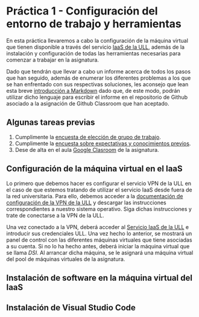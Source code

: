 # Práctica 1 - Configuración del entorno de trabajo y herramientas

En esta práctica llevaremos a cabo la configuración de la máquina virtual que tienen disponible a través
del servicio [IaaS de la ULL](https://iaas.ull.es/), además de la instalación y configuración de todas
las herramientas necesarias para comenzar a trabajar en la asignatura.

Dado que tendrán que llevar a cabo un informe acerca de todos los pasos que han seguido, además de enumerar
los diferentes problemas a los que se han enfrentado con sus respectivas soluciones, les aconsejo que lean
esta breve [introducción a Markdown](https://guides.github.com/features/mastering-markdown/) dado que, de
este modo, podrán utilizar dicho lenguaje para escribir el informe en el repositorio de Github asociado a
la asignación de Github Classroom que han aceptado.

## Algunas tareas previas

1. Cumplimente la [encuesta de elección de grupo de trabajo](https://campusingenieriaytecnologia.ull.es/mod/choicegroup/view.php?id=281122).
2. Cumplimente la [encuesta sobre expectativas y conocimientos previos](https://campusingenieriaytecnologia.ull.es/mod/feedback/view.php?id=281123).
3. Dese de alta en el aula [Google Clasroom](https://campusingenieriaytecnologia.ull.es/mod/assign/view.php?id=281124) de la asignatura.

## Configuración de la máquina virtual en el IaaS

Lo primero que debemos hacer es configurar el servicio VPN de la ULL en el caso de que estemos tratando de utilizar el servicio IaaS desde
fuera de la red universitaria. Para ello, debemos acceder a la
[documentación de configuración de la VPN de la ULL](https://www.ull.es/servicios/stic/2020/12/01/servicio-de-vpn-de-la-ull/)
y descargar las instrucciones correspondientes a nuestro sistema operativo. Siga dichas instrucciones y trate de conectarse a la VPN de la ULL.

Una vez conectado a la VPN, deberá acceder al [Servicio IaaS de la ULL](https://iaas.ull.es/) e introducir sus credenciales ULL. Una vez hecho
lo anterior, se mostrará un panel de control con las diferentes máquinas virtuales que tiene asociadas a su cuenta. Si no lo ha hecho antes,
deberá iniciar la máquina virtual que se llama *DSI*. Al arrancar dicha máquina, se le asignará una máquina virtual del pool de máquinas virtuales
de la asignatura.




## Instalación de software en la máquina virtual del IaaS

## Instalación de Visual Studio Code